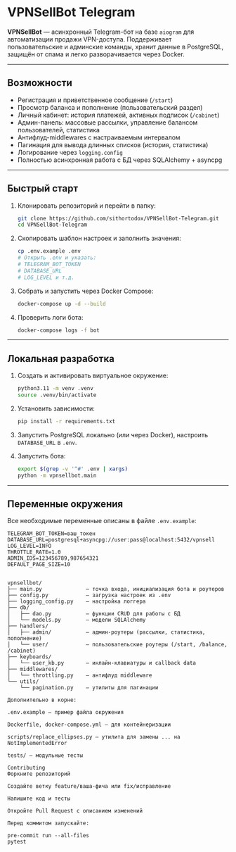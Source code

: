 # VPNSellBot Telegram

**VPNSellBot** — асинхронный Telegram-бот на базе `aiogram` для автоматизации продажи VPN-доступа. Поддерживает пользовательские и админские команды, хранит данные в PostgreSQL, защищён от спама и легко разворачивается через Docker.

---

## Возможности

- Регистрация и приветственное сообщение (`/start`)  
- Просмотр баланса и пополнение (пользовательский раздел)  
- Личный кабинет: история платежей, активных подписок (`/cabinet`)  
- Админ-панель: массовые рассылки, управление балансом пользователей, статистика  
- Антифлуд-middlewares с настраиваемым интервалом  
- Пагинация для вывода длинных списков (история, статистика)  
- Логирование через `logging.config`  
- Полностью асинхронная работа с БД через SQLAlchemy + asyncpg  

---

## Быстрый старт

1. Клонировать репозиторий и перейти в папку:
    ```bash
    git clone https://github.com/sithortodox/VPNSellBot-Telegram.git
    cd VPNSellBot-Telegram
    ```

2. Скопировать шаблон настроек и заполнить значения:
    ```bash
    cp .env.example .env
    # Открыть .env и указать:
    # TELEGRAM_BOT_TOKEN
    # DATABASE_URL
    # LOG_LEVEL и т.д.
    ```

3. Собрать и запустить через Docker Compose:
    ```bash
    docker-compose up -d --build
    ```

4. Проверить логи бота:
    ```bash
    docker-compose logs -f bot
    ```

---

## Локальная разработка

1. Создать и активировать виртуальное окружение:
    ```bash
    python3.11 -m venv .venv
    source .venv/bin/activate
    ```

2. Установить зависимости:
    ```bash
    pip install -r requirements.txt
    ```

3. Запустить PostgreSQL локально (или через Docker), настроить `DATABASE_URL` в `.env`.

4. Запустить бота:
    ```bash
    export $(grep -v '^#' .env | xargs)
    python -m vpnsellbot.main
    ```

---

## Переменные окружения

Все необходимые переменные описаны в файле `.env.example`:

```dotenv
TELEGRAM_BOT_TOKEN=ваш_токен
DATABASE_URL=postgresql+asyncpg://user:pass@localhost:5432/vpnsell
LOG_LEVEL=INFO
THROTTLE_RATE=1.0
ADMIN_IDS=123456789,987654321
DEFAULT_PAGE_SIZE=10


vpnsellbot/
├── main.py              — точка входа, инициализация бота и роутеров
├── config.py            — загрузка настроек из .env
├── logging_config.py    — настройка логгера
├── db/
│   ├── dao.py           — функции CRUD для работы с БД
│   └── models.py        — модели SQLAlchemy
├── handlers/
│   ├── admin/           — админ-роутеры (рассылки, статистика, пополнение)
│   └── user/            — пользовательские роутеры (/start, /balance, /cabinet)
├── keyboards/
│   └── user_kb.py       — инлайн-клавиатуры и callback data
├── middlewares/
│   └── throttling.py    — антифлуд middleware
└── utils/
    └── pagination.py    — утилиты для пагинации

Дополнительно в корне:

.env.example — пример файла окружения

Dockerfile, docker-compose.yml — для контейнеризации

scripts/replace_ellipses.py — утилита для замены ... на NotImplementedError

tests/ — модульные тесты

Contributing
Форкните репозиторий

Создайте ветку feature/ваша-фича или fix/исправление

Напишите код и тесты

Откройте Pull Request с описанием изменений

Перед коммитом запускайте:

pre-commit run --all-files
pytest
